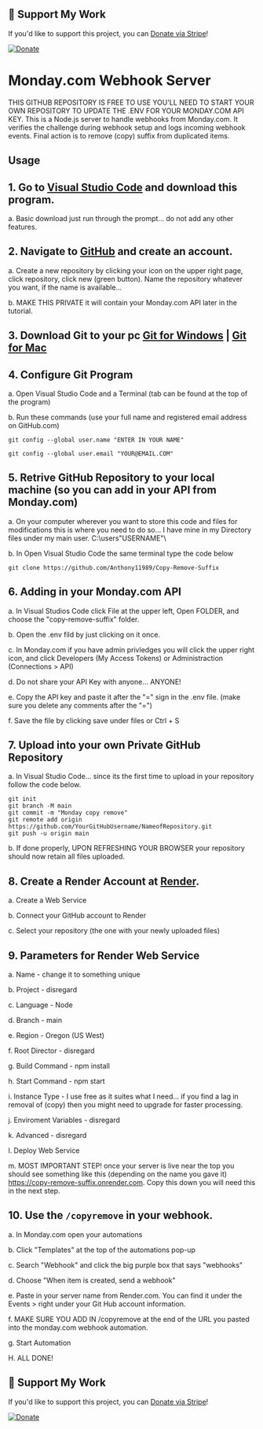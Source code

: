 ## 🎉 Support My Work

If you'd like to support this project, you can [Donate via Stripe](https://donate.stripe.com/8wMaGZasG52o2gobII)!

[![Donate](https://img.shields.io/badge/Donate-Stripe-blue.svg)](https://donate.stripe.com/8wMaGZasG52o2gobII)



# Monday.com Webhook Server

THIS GITHUB REPOSITORY IS FREE TO USE YOU'LL NEED TO START YOUR OWN REPOSITORY TO UPDATE THE .ENV FOR YOUR MONDAY.COM API KEY.
This is a Node.js server to handle webhooks from Monday.com.
It verifies the challenge during webhook setup and logs incoming webhook events.                                     Final action is to remove (copy) suffix from duplicated items.

## Usage

## 1. Go to [Visual Studio Code](https://code.visualstudio.com/) and download this program.
a. Basic download just run through the prompt... do not add any other features.

## 2. Navigate to [GitHub](https://github.com/) and create an account.
a. Create a new repository by clicking your icon on the upper right page, click repository, click new (green button). Name the repository whatever you want, if the name is available...

b. MAKE THIS PRIVATE it will contain your Monday.com API later in the tutorial.

## 3. Download Git to your pc [Git for Windows](https://git-scm.com/downloads/win) | [Git for Mac](https://git-scm.com/downloads/mac)

## 4. Configure Git Program
a. Open Visual Studio Code and a Terminal (tab can be found at the top of the program)

b. Run these commands (use your full name and registered email address on GitHub.com)
   
    git config --global user.name "ENTER IN YOUR NAME"
    
    git config --global user.email "YOUR@EMAIL.COM"

## 5. Retrive GitHub Repository to your local machine (so you can add in your API from Monday.com)
a. On your computer wherever you want to store this code and files for modifications this is where you need to do so... I have mine in my Directory files under my main user. C:\users\"USERNAME"\

b. In Open Visual Studio Code the same terminal type the code below
    
    git clone https://github.com/Anthony11989/Copy-Remove-Suffix

## 6. Adding in your Monday.com API
a. In Visual Studios Code click File at the upper left, Open FOLDER, and choose the "copy-remove-suffix" folder.

b. Open the .env fild by just clicking on it once.

c. In Monday.com if you have admin privledges you will click the upper right icon, and click Developers (My Access Tokens) or Administraction (Connections > API)

d. Do not share your API Key with anyone... ANYONE!

e. Copy the API key and paste it after the "=" sign in the .env file. (make sure you delete any comments after the "=")

f. Save the file by clicking save under files or Ctrl + S

## 7. Upload into your own Private GitHub Repository
a. In Visual Studio Code... since its the first time to upload in your repository follow the code below.

    git init
    git branch -M main
    git commit -m "Monday copy remove"
    git remote add origin https://github.com/YourGitHubUsername/NameofRepository.git
    git push -u origin main

b. If done properly, UPON REFRESHING YOUR BROWSER your repository should now retain all files uploaded.

## 8. Create a Render Account at [Render](https://render.com/).
a. Create a Web Service

b. Connect your GitHub account to Render

c. Select your repository (the one with your newly uploaded files)

## 9. Parameters for Render Web Service
a. Name - change it to something unique

b. Project - disregard

c. Language - Node

d. Branch - main

e. Region - Oregon (US West)

f. Root Director - disregard

g. Build Command - npm install

h. Start Command - npm start

i. Instance Type - I use free as it suites what I need... if you find a lag in removal of (copy) then you might need to upgrade for faster processing.

j. Enviroment Variables - disregard

k. Advanced - disregard

l. Deploy Web Service

m. MOST IMPORTANT STEP! once your server is live near the top you should see something like this (depending on the name you gave it) https://copy-remove-suffix.onrender.com. Copy this down you will need this in the next step.

## 10. Use the `/copyremove` in your webhook.
a. In Monday.com open your automations

b. Click "Templates" at the top of the automations pop-up

c. Search "Webhook" and click the big purple box that says "webhooks"

d. Choose "When item is created, send a webhook"

e. Paste in your server name from Render.com. You can find it under the Events > right under your Git Hub account information. 

f. MAKE SURE YOU ADD IN /copyremove at the end of the URL you pasted into the monday.com webhook automation.

g. Start Automation 

H. ALL DONE!

## 🎉 Support My Work

If you'd like to support this project, you can [Donate via Stripe](https://donate.stripe.com/8wMaGZasG52o2gobII)!

[![Donate](https://img.shields.io/badge/Donate-Stripe-blue.svg)](https://donate.stripe.com/8wMaGZasG52o2gobII)
